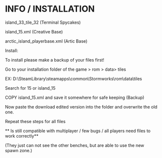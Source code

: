 # INFO / INSTALLATION

island_33_tile_32 (Terminal Spycakes)

island_15.xml (Creative Base)

arctic_island_playerbase.xml (Artic Base)

Install:

To install please make a backup of your files first!

Go to your installation folder of the game > rom > data> tiles 

EX: D:\SteamLibrary\steamapps\common\Stormworks\rom\data\tiles

Search for 15 or island_15

COPY island_15.xml and save it somewhere for safe keeping (Backup)

Now paste the download edited version into the folder and overwrite the old one.

Repeat these steps for all files

** Is still compatible with multiplayer / few bugs / all players need files to work correctly** 

(They just can not see the other benches, but are able to use the new spawn zone.)

